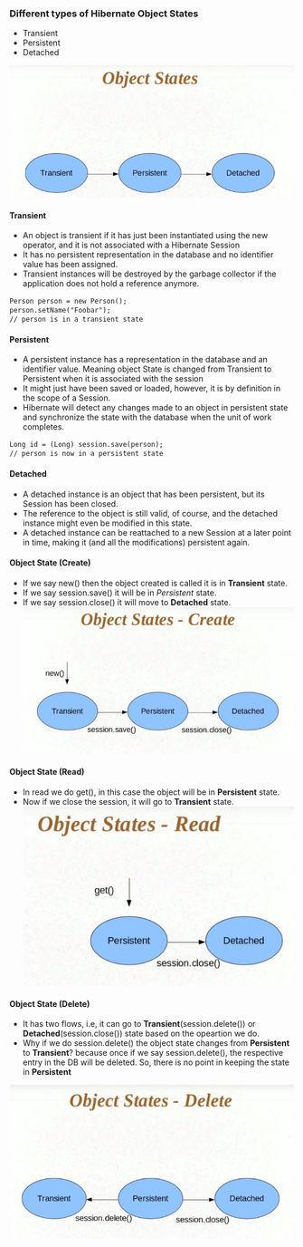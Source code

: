 ### Different types of Hibernate Object States
* Transient
* Persistent
* Detached

 ![objectStates](../images/image9.png)

#### Transient
* An object is transient if it has just been instantiated using the new operator, and it is not associated with a Hibernate Session
* It has no persistent representation in the database and no identifier value has been assigned.
* Transient instances will be destroyed by the garbage collector if the application does not hold a reference anymore.
```
Person person = new Person();
person.setName("Foobar");
// person is in a transient state
```

#### Persistent
* A persistent instance has a representation in the database and an identifier value. Meaning object State is changed from Transient to Persistent when it is associated with the session
* It might just have been saved or loaded, however, it is by definition in the scope of a Session.
* Hibernate will detect any changes made to an object in persistent state and synchronize the state with the database when the unit of work completes.
```
Long id = (Long) session.save(person);
// person is now in a persistent state
```
#### Detached
* A detached instance is an object that has been persistent, but its Session has been closed.
* The reference to the object is still valid, of course, and the detached instance might even be modified in this state.
* A detached instance can be reattached to a new Session at a later point in time, making it (and all the modifications) persistent again.

#### Object State (Create)
* If we say new() then the object created is called it is in **Transient** state.
* If we say session.save() it will be in *Persistent* state.
* If we say session.close() it will move to **Detached** state.
![objectCreate](../images/image10.png)

#### Object State (Read)
* In read we do get(), in this case the object will be in **Persistent** state. 
* Now if we close the session, it will go to **Transient** state.
![objectRead](../images/image11.png)

#### Object State (Delete)
* It has two flows, i.e, it can go to **Transient**(session.delete()) or **Detached**(session.close()) state based on the opeartion we do.
* Why if we do session.delete() the object state changes from **Persistent** to **Transient**? because once if we say session.delete(), the respective
entry in the DB will be deleted. So, there is no point in keeping the state in **Persistent**

![objectDelete](../images/image12.png)



